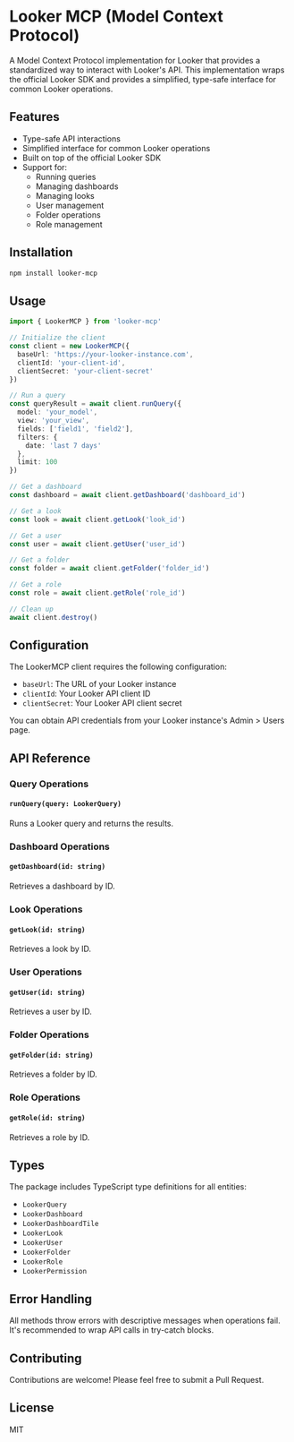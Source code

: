 # Looker MCP (Model Context Protocol)

A Model Context Protocol implementation for Looker that provides a standardized way to interact with Looker's API. This implementation wraps the official Looker SDK and provides a simplified, type-safe interface for common Looker operations.

## Features

- Type-safe API interactions
- Simplified interface for common Looker operations
- Built on top of the official Looker SDK
- Support for:
  - Running queries
  - Managing dashboards
  - Managing looks
  - User management
  - Folder operations
  - Role management

## Installation

```bash
npm install looker-mcp
```

## Usage

```typescript
import { LookerMCP } from 'looker-mcp'

// Initialize the client
const client = new LookerMCP({
  baseUrl: 'https://your-looker-instance.com',
  clientId: 'your-client-id',
  clientSecret: 'your-client-secret'
})

// Run a query
const queryResult = await client.runQuery({
  model: 'your_model',
  view: 'your_view',
  fields: ['field1', 'field2'],
  filters: {
    date: 'last 7 days'
  },
  limit: 100
})

// Get a dashboard
const dashboard = await client.getDashboard('dashboard_id')

// Get a look
const look = await client.getLook('look_id')

// Get a user
const user = await client.getUser('user_id')

// Get a folder
const folder = await client.getFolder('folder_id')

// Get a role
const role = await client.getRole('role_id')

// Clean up
await client.destroy()
```

## Configuration

The LookerMCP client requires the following configuration:

- `baseUrl`: The URL of your Looker instance
- `clientId`: Your Looker API client ID
- `clientSecret`: Your Looker API client secret

You can obtain API credentials from your Looker instance's Admin > Users page.

## API Reference

### Query Operations

#### `runQuery(query: LookerQuery)`
Runs a Looker query and returns the results.

### Dashboard Operations

#### `getDashboard(id: string)`
Retrieves a dashboard by ID.

### Look Operations

#### `getLook(id: string)`
Retrieves a look by ID.

### User Operations

#### `getUser(id: string)`
Retrieves a user by ID.

### Folder Operations

#### `getFolder(id: string)`
Retrieves a folder by ID.

### Role Operations

#### `getRole(id: string)`
Retrieves a role by ID.

## Types

The package includes TypeScript type definitions for all entities:

- `LookerQuery`
- `LookerDashboard`
- `LookerDashboardTile`
- `LookerLook`
- `LookerUser`
- `LookerFolder`
- `LookerRole`
- `LookerPermission`

## Error Handling

All methods throw errors with descriptive messages when operations fail. It's recommended to wrap API calls in try-catch blocks.

## Contributing

Contributions are welcome! Please feel free to submit a Pull Request.

## License

MIT 